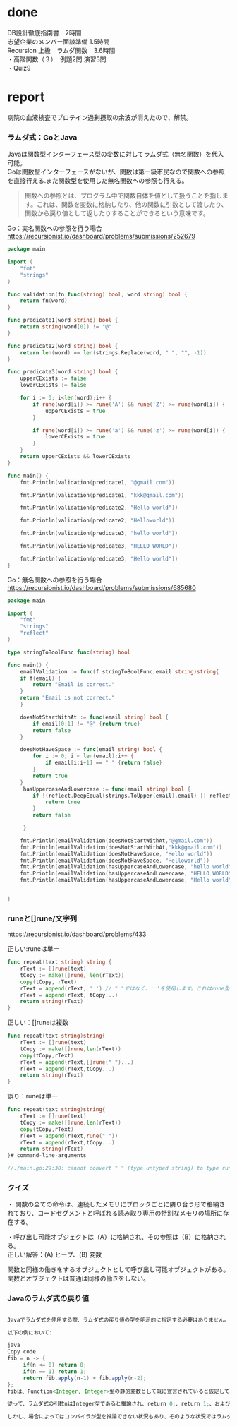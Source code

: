 # done
DB設計徹底指南書　2時間</br>
志望企業のメンバー面談準備 1.5時間</br>
Recursion 上級　ラムダ関数　3.6時間</br>
・高階関数（３）　例題2問 演習3問</br>
・Quiz9</br>

# report
病院の血液検査でプロテイン過剰摂取の余波が消えたので、解禁。</br>
### ラムダ式：GoとJava</br>
Javaは関数型インターフェース型の変数に対してラムダ式（無名関数）を代入可能。</br>
Goは関数型インターフェースがないが、関数は第一級市民なので関数への参照を直接行える.また関数型を使用した無名関数への参照も行える。</br>

>関数への参照とは、プログラム中で関数自体を値として扱うことを指します。これは、関数を変数に格納したり、他の関数に引数として渡したり、関数から戻り値として返したりすることができるという意味です。

Go：実名関数への参照を行う場合</br>
https://recursionist.io/dashboard/problems/submissions/252679</br>
```go
package main

import (
    "fmt"
    "strings"
)

func validation(fn func(string) bool, word string) bool {
    return fn(word)
}

func predicate1(word string) bool {
    return string(word[0]) != "@"
}

func predicate2(word string) bool {
    return len(word) == len(strings.Replace(word, " ", "", -1))
}

func predicate3(word string) bool {
    upperCExists := false
    lowerCExists := false

    for i := 0; i<len(word);i++ {
        if rune(word[i]) >= rune('A') && rune('Z') >= rune(word[i]) {
            upperCExists = true
        }

        if rune(word[i]) >= rune('a') && rune('z') >= rune(word[i]) {
            lowerCExists = true
        }
    }
    return upperCExists && lowerCExists
}

func main() {
    fmt.Println(validation(predicate1, "@gmail.com"))

    fmt.Println(validation(predicate1, "kkk@gmail.com"))

    fmt.Println(validation(predicate2, "Hello world"))

    fmt.Println(validation(predicate2, "Helloworld"))

    fmt.Println(validation(predicate3, "hello world"))

    fmt.Println(validation(predicate3, "HELLO WORLD"))

    fmt.Println(validation(predicate3, "Hello world"))
}
```

Go：無名関数への参照を行う場合</br>
https://recursionist.io/dashboard/problems/submissions/685680</br>

```go
package main

import (
    "fmt"
    "strings"
    "reflect"
)

type stringToBoolFunc func(string) bool

func main() {
    emailValidation := func(f stringToBoolFunc,email string)string{
    if f(email) {
        return "Email is correct."
    } 
    return "Email is not correct."
    }

    doesNotStartWithAt := func(email string) bool {
        if email[0:1] != "@" {return true}
        return false
    }

    doesNotHaveSpace := func(email string) bool {
        for i := 0; i < len(email);i++ {
            if email[i:i+1] == " " {return false} 
        }
        return true
    }
     hasUppercaseAndLowercase := func(email string) bool {
        if !(reflect.DeepEqual(strings.ToUpper(email),email) || reflect.DeepEqual(strings.ToLower(email),email)) {
            return true
        }
        return false

     }

    fmt.Println(emailValidation(doesNotStartWithAt,"@gmail.com"))
    fmt.Println(emailValidation(doesNotStartWithAt,"kkk@gmail.com"))
    fmt.Println(emailValidation(doesNotHaveSpace, "Hello world"))
    fmt.Println(emailValidation(doesNotHaveSpace, "Helloworld"))
    fmt.Println(emailValidation(hasUppercaseAndLowercase, "hello world"))
    fmt.Println(emailValidation(hasUppercaseAndLowercase, "HELLO WORLD"))
    fmt.Println(emailValidation(hasUppercaseAndLowercase, "Hello world"))


}
```

### runeと[]rune/文字列
https://recursionist.io/dashboard/problems/433</br>


正しい:runeは単一</br>
```go
func repeat(text string) string {
    rText := []rune(text)
    tCopy := make([]rune, len(rText))
    copy(tCopy, rText)
    rText = append(rText, ' ') // " "ではなく、' 'を使用します。これはrune型です。
    rText = append(rText, tCopy...)
    return string(rText)
}

```

正しい：[]runeは複数</br>
```go
func repeat(text string)string{
    rText := []rune(text)
    tCopy := make([]rune,len(rText))
    copy(tCopy,rText)
    rText = append(rText,[]rune(" ")...)
    rText = append(rText,tCopy...)
    return string(rText)
}

```

誤り：runeは単一</br>
```go
func repeat(text string)string{
    rText := []rune(text)
    tCopy := make([]rune,len(rText))
    copy(tCopy,rText)
    rText = append(rText,rune(" "))
    rText = append(rText,tCopy...)
    return string(rText)
}# command-line-arguments

//./main.go:29:30: cannot convert " " (type untyped string) to type rune
```

### クイズ
・ 関数の全ての命令は、連続したメモリにブロックごとに隣り合う形で格納されており、コードセグメントと呼ばれる読み取り専用の特別なメモリの場所に存在する。</br>

・呼び出し可能オブジェクトは（A）に格納され、その参照は（B）に格納される。</br>
正しい解答：(A) ヒープ、(B) 変数</br>

関数と同様の働きをするオブジェクトとして呼び出し可能オブジェクトがある。</br>
関数とオブジェクトは普通は同様の働きをしない。</br>

### Javaのラムダ式の戻り値
```java

Javaでラムダ式を使用する際、ラムダ式の戻り値の型を明示的に指定する必要はありません。これは、ラムダ式が「型推論」によってその型を推定するためです。ラムダ式は、その文脈において期待される型から、パラメータの型と戻り値の型を推論します。これを「ターゲット型」と呼び、ラムダ式の文脈からその型が決定されます。

以下の例において:

java
Copy code
fib = n -> {
     if(n <= 0) return 0;
     if(n == 1) return 1;
     return fib.apply(n-1) + fib.apply(n-2);
};
fibは、Function<Integer, Integer>型の静的変数として既に宣言されていると仮定しています。これにより、ラムダ式の期待される型は既に定義されており、Function<Integer, Integer>インターフェースは、Integer型の引数を取り、Integer型の戻り値を返すメソッドapplyを持っていることを意味します。

従って、ラムダ式の引数nはInteger型であると推論され、return 0;、return 1;、およびreturn fib.apply(n-1) + fib.apply(n-2);の各ステートメントは、Integer型の値を返すと理解されます。コンパイラはこれらの型推論を行い、明示的な型宣言が不要になるのです。

しかし、場合によってはコンパイラが型を推論できない状況もあり、そのような状況ではラムダ式のパラメータに型を明示的に指定する必要があります。
```